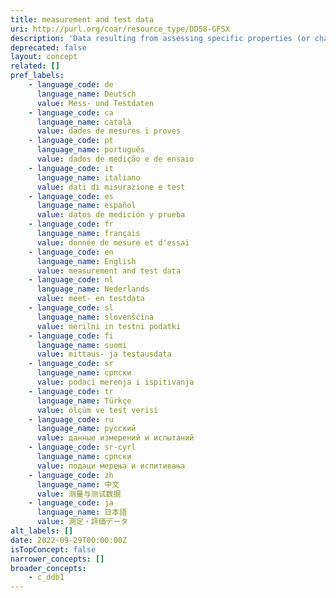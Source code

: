 ```yaml
---
title: measurement and test data
uri: http://purl.org/coar/resource_type/DD58-GFSX
description: 'Data resulting from assessing specific properties (or characteristics) of beings, things, phenomena, (and/ or processes) by applying pre-established standards and/or specialized instruments or techniques. [Source: Adapted from  https://ddialliance.org/Specification/DDI-CV/ModeOfCollection_3.0.html]'
deprecated: false
layout: concept
related: []
pref_labels:
    - language_code: de
      language_name: Deutsch
      value: Mess- und Testdaten
    - language_code: ca
      language_name: català
      value: dades de mesures i proves
    - language_code: pt
      language_name: português
      value: dados de medição e de ensaio
    - language_code: it
      language_name: italiano
      value: dati di misurazione e test
    - language_code: es
      language_name: español
      value: datos de medición y prueba
    - language_code: fr
      language_name: français
      value: donnée de mesure et d'essai
    - language_code: en
      language_name: English
      value: measurement and test data
    - language_code: nl
      language_name: Nederlands
      value: meet- en testdata
    - language_code: sl
      language_name: slovenščina
      value: merilni in testni podatki
    - language_code: fi
      language_name: suomi
      value: mittaus- ja testausdata
    - language_code: sr
      language_name: српски
      value: podaci merenja i ispitivanja
    - language_code: tr
      language_name: Türkçe
      value: ölçüm ve test verisi
    - language_code: ru
      language_name: русский
      value: данные измерений и испытаний
    - language_code: sr-cyrl
      language_name: српски
      value: подаци мерења и испитивања
    - language_code: zh
      language_name: 中文
      value: 测量与测试数据
    - language_code: ja
      language_name: 日本語
      value: 測定・評価データ
alt_labels: []
date: 2022-09-29T00:00:00Z
isTopConcept: false
narrower_concepts: []
broader_concepts:
    - c_ddb1
---
```


